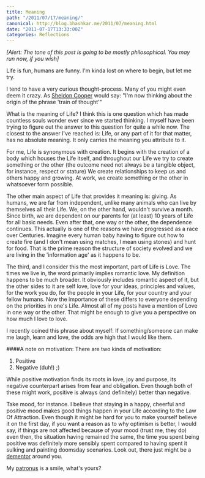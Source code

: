 ```yaml
---
title: Meaning
path: "/2011/07/17/meaning/"
canonical: http://blog.bhashkar.me/2011/07/meaning.html
date: "2011-07-17T13:33:00Z"
categories: Reflections
---
```


_[Alert: The tone of this post is going to be mostly philosophical. You may run now, if you wish]_

Life is fun, humans are funny. I'm kinda lost on where to begin, but let me try.<span class="more"></span>

I tend to have a very curious thought-process. Many of you might even deem it crazy. As [Sheldon Cooper](http://en.wikipedia.org/wiki/Sheldon_Cooper) would say: "I'm now thinking about the origin of the phrase 'train of thought'"

What is the meaning of Life? I think this is one question which has made countless souls wonder ever since we started thinking. I myself have been trying to figure out the answer to this question for quite a while now. The closest to the answer I've reached is: Life, or any part of it for that matter, has no absolute meaning. It only carries the meaning you attribute to it.

For me, Life is synonymous with creation. It begins with the creation of a body which houses the Life itself, and throughout our Life we try to create something or the other (the outcome need not always be a tangible object, for instance, respect or stature) We create relationships to keep us and others happy and growing. At work, we create something or the other in whatsoever form possible.

The other main aspect of Life that provides it meaning is: giving. As humans, we are far from independent, unlike many animals who can live by themselves all their Life. We, on the other hand, wouldn't survive a month. Since birth, we are dependent on our parents for (at least) 10 years of Life for all basic needs. Even after that, one way or the other, the dependence continues. This actually is one of the reasons we have progressed as a race over Centuries. Imagine every human baby having to figure out how to create fire (and I don't mean using matches, I mean using stones) and hunt for food. That is the prime reason the structure of society evolved and we are living in the 'information age' as it happens to be.

The third, and I consider this the most important, part of Life is Love. The times we live in, the word primarily implies romantic love. My definition happens to be much broader. It obviously includes romantic aspect of it, but the other sides to it are self love, love for your ideas, principles and values, for the work you do, for the people in your Life, for your country and your fellow humans. Now the importance of these differs to everyone depending on the priorities in one's Life. Almost all of my posts have a mention of Love in one way or the other. That might be enough to give you a perspective on how much I love to love.

I recently coined this phrase about myself: If something/someone can make me laugh, learn and love, the odds are high that I would like them.

####A note on motivation:
There are two kinds of motivation:
1. Positive
2. Negative (duh!) ;)

While positive motivation finds its roots in love, joy and purpose, its negative counterpart arises from fear and obligation. Even though both of these might work, positive is always (and definitely) better than negative.

Take mood, for instance. I believe that staying in a happy, cheerful and positive mood makes good things happen in your Life according to the Law Of Attraction. Even though it might be hard for you to make yourself believe it on the first day, if you want a reason as to why optimism is better, I would say, if things are not affected because of your mood (trust me, they do) even then, the situation having remained the same, the time you spent being positive was definitely more sensibly spent compared to having spent it sulking and painting doomsday scenarios. Look out, there just might be a [dementor](http://en.wikipedia.org/wiki/Magical_creatures_in_Harry_Potter#Dementors) around you.

My [patronus](http://en.wikipedia.org/wiki/Patronus_Charm) is a smile, what's yours?